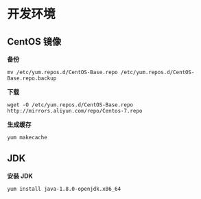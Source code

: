 # 开发环境

## CentOS 镜像

**备份**

```shell
mv /etc/yum.repos.d/CentOS-Base.repo /etc/yum.repos.d/CentOS-Base.repo.backup
```

**下载**

```shell
wget -O /etc/yum.repos.d/CentOS-Base.repo http://mirrors.aliyun.com/repo/Centos-7.repo
```

**生成缓存**

```shell
yum makecache
```

## JDK

**安装 JDK**

```shell
yum install java-1.8.0-openjdk.x86_64
```